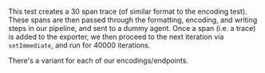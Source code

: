 This test creates a 30 span trace (of similar format to the encoding test).
These spans are then passed through the formatting, encoding, and writing steps
in our pipeline, and sent to a dummy agent. Once a span (i.e. a trace) is added
to the exporter, we then proceed to the next iteration via `setImmediate`, and
run for 40000 iterations.

There's a variant for each of our encodings/endpoints.
